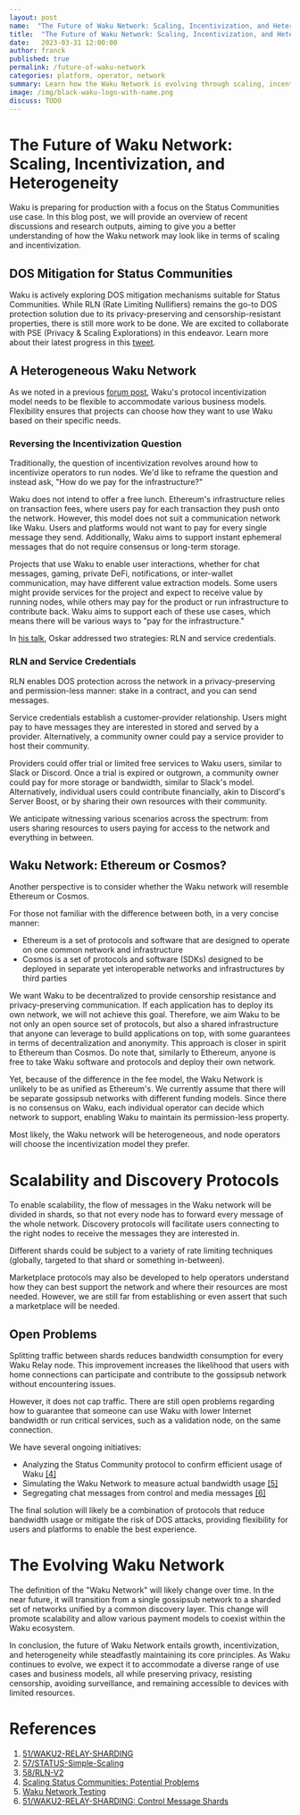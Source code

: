 ```yaml
---
layout: post
name:  "The Future of Waku Network: Scaling, Incentivization, and Heterogeneity"
title:  "The Future of Waku Network: Scaling, Incentivization, and Heterogeneity"
date:   2023-03-31 12:00:00
author: franck
published: true
permalink: /future-of-waku-network
categories: platform, operator, network
summary: Learn how the Waku Network is evolving through scaling, incentivization, and diverse ecosystem development and what the future might look like.
image: /img/black-waku-logo-with-name.png
discuss: TODO
---
```


# The Future of Waku Network: Scaling, Incentivization, and Heterogeneity

Waku is preparing for production with a focus on the Status Communities use case. In this blog post, we will provide an
overview of recent discussions and research outputs, aiming to give you a better understanding of how the Waku network
may look like in terms of scaling and incentivization.

## DOS Mitigation for Status Communities

Waku is actively exploring DOS mitigation mechanisms suitable for Status Communities. While RLN
(Rate Limiting Nullifiers) remains the go-to DOS protection solution due to its privacy-preserving and
censorship-resistant properties, there is still more work to be done. We are excited to collaborate with PSE
(Privacy & Scaling Explorations) in this endeavor. Learn more about their latest progress in this [tweet](https://twitter.com/CPerezz19/status/1640373940634939394?s=20).

## A Heterogeneous Waku Network

As we noted in a previous [forum post](https://forum.vac.dev/t/waku-payment-models/166/3), Waku's protocol
incentivization model needs to be flexible to accommodate various business models. Flexibility ensures that projects
can choose how they want to use Waku based on their specific needs.

### Reversing the Incentivization Question

Traditionally, the question of incentivization revolves around how to incentivize operators to run nodes. We'd like to
reframe the question and instead ask, "How do we pay for the infrastructure?"

Waku does not intend to offer a free lunch. Ethereum's infrastructure relies on transaction fees, where users pay for
each transaction they push onto the network. However, this model does not suit a communication network like Waku.
Users and platforms would not want to pay for every single message they send. Additionally, Waku aims to support instant
ephemeral messages that do not require consensus or long-term storage.

Projects that use Waku to enable user interactions, whether for chat messages, gaming, private DeFi, notifications, or
inter-wallet communication, may have different value extraction models. Some users might provide services for the
project and expect to receive value by running nodes, while others may pay for the product or run infrastructure to
contribute back. Waku aims to support each of these use cases, which means there will be various ways to "pay for the
infrastructure."

In [his talk](https://vac.dev/building-privacy-protecting-infrastructure), Oskar addressed two strategies: RLN and service credentials.

### RLN and Service Credentials

RLN enables DOS protection across the network in a privacy-preserving and permission-less manner: stake in a contract,
and you can send messages.

Service credentials establish a customer-provider relationship. Users might pay to have messages they are interested in
stored and served by a provider. Alternatively, a community owner could pay a service provider to host their community.

Providers could offer trial or limited free services to Waku users, similar to Slack or Discord. Once a trial is expired or outgrown,
a community owner could pay for more storage or bandwidth, similar to Slack's model.
Alternatively, individual users could contribute financially, akin to Discord's Server Boost, or by sharing their own
resources with their community.

We anticipate witnessing various scenarios across the spectrum: from users sharing resources to users paying for access to the network and everything in between.

## Waku Network: Ethereum or Cosmos?

Another perspective is to consider whether the Waku network will resemble Ethereum or Cosmos.

For those not familiar with the difference between both, in a very concise manner:
- Ethereum is a set of protocols and software that are designed to operate on one common network and infrastructure
- Cosmos is a set of protocols and software (SDKs) designed to be deployed in separate yet interoperable networks and infrastructures by third parties

We want Waku to be decentralized to provide censorship resistance and privacy-preserving communication.
If each application has to deploy its own network, we will not achieve this goal.
Therefore, we aim Waku to be not only an open source set of protocols, but also a shared infrastructure that anyone can leverage to build applications on top, with some guarantees in terms of decentralization and anonymity.
This approach is closer in spirit to Ethereum than Cosmos.
Do note that, similarly to Ethereum, anyone is free to take Waku software and protocols and deploy their own network.

Yet, because of the difference in the fee model, the Waku Network is unlikely to be as unified as Ethereum's.
We currently assume that there will be separate gossipsub networks with different funding models.
Since there is no consensus on Waku, each individual operator can decide which network to support, enabling Waku to maintain its permission-less property.

Most likely, the Waku network will be heterogeneous, and node operators will choose the incentivization model they prefer.

# Scalability and Discovery Protocols

To enable scalability, the flow of messages in the Waku network will be divided in shards,
so that not every node has to forward every message of the whole network.
Discovery protocols will facilitate users connecting to the right nodes to receive the messages they are interested in.

Different shards could be subject to a variety of rate limiting techniques (globally, targeted to that shard or something in-between).

Marketplace protocols may also be developed to help operators understand how they can best support the network and where
their resources are most needed. However, we are still far from establishing or even assert that such a marketplace will be needed.

## Open Problems

Splitting traffic between shards reduces bandwidth consumption for every Waku Relay node.
This improvement increases the likelihood that users with home connections can participate and contribute to the gossipsub network without encountering issues.

However, it does not cap traffic.
There are still open problems regarding how to guarantee that someone can use Waku with lower Internet bandwidth or run critical services, such as a validation node, on the same connection.

We have several ongoing initiatives:

- Analyzing the Status Community protocol to confirm efficient usage of Waku [[4]](https://github.com/vacp2p/research/issues/177)
- Simulating the Waku Network to measure actual bandwidth usage [[5]](https://github.com/waku-org/pm/issues/2)
- Segregating chat messages from control and media messages [[6]](https://rfc.vac.dev/spec/57/#control-message-shards)

The final solution will likely be a combination of protocols that reduce bandwidth usage or mitigate the risk of DOS attacks, providing flexibility for users and platforms to enable the best experience.

# The Evolving Waku Network

The definition of the "Waku Network" will likely change over time. In the near future, it will transition from a single
gossipsub network to a sharded set of networks unified by a common discovery layer. This change will promote scalability
and allow various payment models to coexist within the Waku ecosystem.

In conclusion, the future of Waku Network entails growth, incentivization, and heterogeneity while steadfastly
maintaining its core principles. As Waku continues to evolve, we expect it to accommodate a diverse range of use cases
and business models, all while preserving privacy, resisting censorship, avoiding surveillance, and remaining accessible
to devices with limited resources.

# References

1. [51/WAKU2-RELAY-SHARDING](https://rfc.vac.dev/spec/51/)
2. [57/STATUS-Simple-Scaling](https://rfc.vac.dev/spec/57/)
3. [58/RLN-V2](https://rfc.vac.dev/spec/58/)
4. [Scaling Status Communities: Potential Problems](https://github.com/vacp2p/research/issues/177)
5. [Waku Network Testing](https://github.com/waku-org/pm/issues/2)
6. [51/WAKU2-RELAY-SHARDING: Control Message Shards](https://rfc.vac.dev/spec/57/#control-message-shards)
